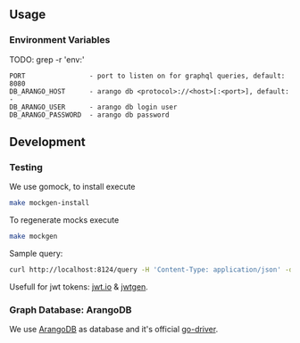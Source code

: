 ## Usage

### Environment Variables
TODO: grep -r 'env:'
```
PORT                - port to listen on for graphql queries, default: 8080
DB_ARANGO_HOST      - arango db <protocol>://<host>[:<port>], default: -
DB_ARANGO_USER      - arango db login user
DB_ARANGO_PASSWORD  - arango db password
```

## Development

### Testing
We use gomock, to install execute

```sh
make mockgen-install
```

To regenerate mocks execute

```sh
make mockgen
```

Sample query:
```sh
curl http://localhost:8124/query -H 'Content-Type: application/json' -d '{"operationName":"getGraph","variables":{},"query":"query getGraph {\n  graph {\n    nodes {\n      id\n      __typename\n    }\n    edges {\n      id\n      from\n      to\n      __typename\n    }\n    __typename\n  }\n}"}';echo
```

Usefull for jwt tokens: [jwt.io](https://jwt.io/) & [jwtgen](https://www.npmjs.com/package/jwtgen).

### Graph Database: ArangoDB
We use [ArangoDB](https://github.com/arangodb/arangodb) as database and it's
official [go-driver](https://github.com/arangodb/go-driver).
